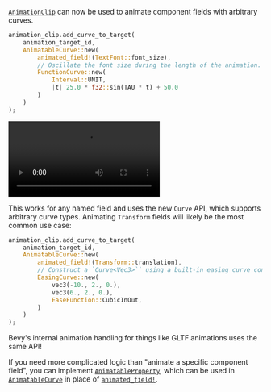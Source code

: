 <!-- Allow animation clips to animate arbitrary properties. -->
<!-- https://github.com/bevyengine/bevy/pull/15282 -->
[`AnimationClip`] can now be used to animate component fields with arbitrary curves.

```rust
animation_clip.add_curve_to_target(
    animation_target_id,
    AnimatableCurve::new(
        animated_field!(TextFont::font_size),
        // Oscillate the font size during the length of the animation.
        FunctionCurve::new(
            Interval::UNIT, 
            |t| 25.0 * f32::sin(TAU * t) + 50.0
        )
    )
);
```

<video controls><source src="animated-font-size.mp4" type="video/mp4"/></video>

This works for any named field and uses the new `Curve` API, which supports arbitrary curve types.
Animating `Transform` fields will likely be the most common use case:

```rust
animation_clip.add_curve_to_target(
    animation_target_id,
    AnimatableCurve::new(
        animated_field!(Transform::translation),
        // Construct a `Curve<Vec3>`` using a built-in easing curve constructor.
        EasingCurve::new(
            vec3(-10., 2., 0.),
            vec3(6., 2., 0.),
            EaseFunction::CubicInOut,
        )
    )
);
```

Bevy's internal animation handling for things like GLTF animations uses the same API!

If you need more complicated logic than "animate a specific component field", you can implement [`AnimatableProperty`], which can be used in
[`AnimatableCurve`] in place of [`animated_field!`].

[`AnimationClip`]: https://docs.rs/bevy/0.15/bevy/animation/struct.AnimationClip.html
[`AnimatableProperty`]: https://docs.rs/bevy/0.15/bevy/animation/animation_curves/trait.AnimatableProperty.html
[`AnimatableCurve`]: https://docs.rs/bevy/0.15/bevy/animation/animation_curves/struct.AnimatableCurve.html
[`animated_field!`]: https://docs.rs/bevy/0.15/bevy/animation/macro.animated_field.html